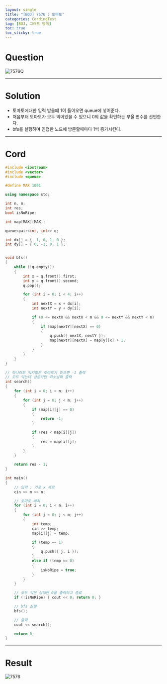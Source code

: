 ```yaml
---
layout: single
title: "[BOJ] 7576 : 토마토"
categories: CordingTest
tag: [BOJ, 그래프 탐색]
toc: true
toc_sticky: true
---
```


# Question
![7576Q](https://user-images.githubusercontent.com/97664446/183814660-3cfcd7c3-961e-4011-bb3d-a94eeafbb572.PNG)

***

# Solution
- 토마토에대한 입력 받을떄 1이 들어오면 queue에 넣어준다. 
- 처음부터 토마토가 모두 익어있을 수 있으니 0의 값을 확인하는 부울 변수를 선언한다.
- bfs를 실행하며 인접한 노드에 방문할때마다 1씩 증가시킨다.

***

# Cord
```c++
#include <iostream>
#include <vector>
#include <queue>

#define MAX 1001

using namespace std;

int n, m;
int res;
bool isNoRipe;

int map[MAX][MAX];

queue<pair<int, int>> q;

int dx[] = { -1, 0, 1, 0 };
int dy[] = { 0, -1, 0, 1 };


void bfs()
{
	while (!q.empty())
	{
		int x = q.front().first;
		int y = q.front().second;
		q.pop();

		for (int i = 0; i < 4; i++)
		{
			int nextX = x + dx[i];
			int nextY = y + dy[i];

			if (0 <= nextX && nextX < m && 0 <= nextY && nextY < n)
			{
				if (map[nextY][nextX] == 0)
				{
					q.push({ nextX, nextY });
					map[nextY][nextX] = map[y][x] + 1;
				}
			}
		}
	}
}

// 하나라도 익지않은 토마토가 있으면 -1 출력
// 모두 익는데 성공하면 최소날짜 출력
int search()
{
	for (int i = 0; i < n; i++)
	{
		for (int j = 0; j < m; j++)
		{
			if (map[i][j] == 0)
			{
				return -1;
			}

			if (res < map[i][j])
			{
				res = map[i][j];
			}
		}
	}

	return res - 1;
}

int main()
{
	// 입력 : 가로 x 세로
	cin >> m >> n;

	// 토마토 배치
	for (int i = 0; i < n; i++)
	{
		for (int j = 0; j < m; j++)
		{
			int temp;
			cin >> temp;
			map[i][j] = temp;

			if (temp == 1)
			{
				q.push({ j, i });
			}
			else if (temp == 0)
			{
				isNoRipe = true;
			}
		}
	}

	// 모두 익은 상태면 0을 출력하고 종료
	if (!isNoRipe) { cout << 0; return 0; }

	// bfs 실행
	bfs();

    // 출력
	cout << search();

	return 0;
}
```

***

# Result
![7576](https://user-images.githubusercontent.com/97664446/183814665-a68418da-e49a-4b53-b9c4-00256ec1f93a.PNG)
